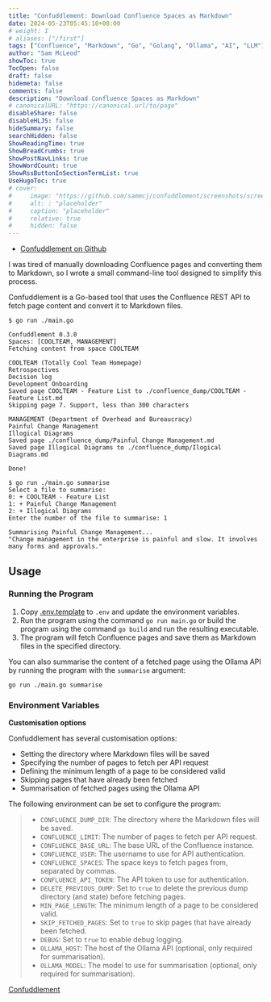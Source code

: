 ```yaml
---
title: "Confuddlement: Download Confluence Spaces as Markdown"
date: 2024-05-23T05:45:10+00:00
# weight: 1
# aliases: ["/first"]
tags: ["Confluence", "Markdown", "Go", "Golang", "Ollama", "AI", "LLM"]
author: "Sam McLeod"
showToc: true
TocOpen: false
draft: false
hidemeta: false
comments: false
description: "Download Confluence Spaces as Markdown"
# canonicalURL: "https://canonical.url/to/page"
disableShare: false
disableHLJS: false
hideSummary: false
searchHidden: false
ShowReadingTime: true
ShowBreadCrumbs: true
ShowPostNavLinks: true
ShowWordCount: true
ShowRssButtonInSectionTermList: true
UseHugoToc: true
# cover:
#     image: "https://github.com/sammcj/confuddlement/screenshots/screenshot.png?raw=true" # image path/url
#     alt: : "placeholder"
#     caption: "placeholder"
#     relative: true
#     hidden: false
---
```


- [Confuddlement on Github](https://github.com/sammcj/confuddlement)

I was tired of manually downloading Confluence pages and converting them to Markdown, so I wrote a small command-line tool designed to simplify this process.

Confuddlement is a Go-based tool that uses the Confluence REST API to fetch page content and convert it to Markdown files.

```plain
$ go run ./main.go

Confuddlement 0.3.0
Spaces: [COOLTEAM, MANAGEMENT]
Fetching content from space COOLTEAM

COOLTEAM (Totally Cool Team Homepage)
Retrospectives
Decision log
Development Onboarding
Saved page COOLTEAM - Feature List to ./confluence_dump/COOLTEAM - Feature List.md
Skipping page 7. Support, less than 300 characters

MANAGEMENT (Department of Overhead and Bureaucracy)
Painful Change Management
Illogical Diagrams
Saved page ./confluence_dump/Painful Change Management.md
Saved page Illogical Diagrams to ./confluence_dump/Ilogical Diagrams.md

Done!

$ go run ./main.go summarise
Select a file to summarise:
0: + COOLTEAM - Feature List
1: + Painful Change Management
2: + Illogical Diagrams
Enter the number of the file to summarise: 1

Summarising Painful Change Management...
"Change management in the enterprise is painful and slow. It involves many forms and approvals."
```

## Usage

### Running the Program

1. Copy [.env.template](.env.template) to `.env` and update the environment variables.
2. Run the program using the command `go run main.go` or build the program using the command `go build` and run the resulting executable.
3. The program will fetch Confluence pages and save them as Markdown files in the specified directory.

You can also summarise the content of a fetched page using the Ollama API by running the program with the `summarise` argument:

```shell
go run ./main.go summarise
```

<!--more-->

### Environment Variables

**Customisation options**

Confuddlement has several customisation options:

- Setting the directory where Markdown files will be saved
- Specifying the number of pages to fetch per API request
- Defining the minimum length of a page to be considered valid
- Skipping pages that have already been fetched
- Summarisation of fetched pages using the Ollama API

The following environment can be set to configure the program:

> - `CONFLUENCE_DUMP_DIR`: The directory where the Markdown files will be saved.
> - `CONFLUENCE_LIMIT`: The number of pages to fetch per API request.
> - `CONFLUENCE_BASE_URL`: The base URL of the Confluence instance.
> - `CONFLUENCE_USER`: The username to use for API authentication.
> - `CONFLUENCE_SPACES`: The space keys to fetch pages from, separated by commas.
> - `CONFLUENCE_API_TOKEN`: The API token to use for authentication.
> - `DELETE_PREVIOUS_DUMP`: Set to `true` to delete the previous dump directory (and state) before fetching pages.
> - `MIN_PAGE_LENGTH`: The minimum length of a page to be considered valid.
> - `SKIP_FETCHED_PAGES`: Set to `true` to skip pages that have already been fetched.
> - `DEBUG`: Set to `true` to enable debug logging.
> - `OLLAMA_HOST`: The host of the Ollama API (optional, only required for summarisation).
> - `OLLAMA_MODEL`: The model to use for summarisation (optional, only required for summarisation).

[Confuddlement](https://github.com/sammcj/confuddlement)
